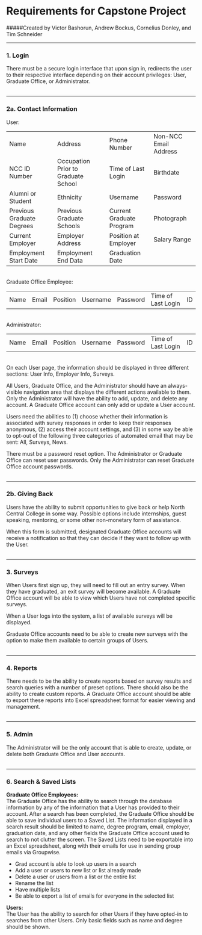 # Requirements for Capstone Project
#####Created by Victor Bashorun, Andrew Bockus, Cornelius Donley, and Tim Schneider
<hr />

### 1. Login

There must be a secure login interface that upon sign in, redirects the user to their respective interface depending on their account privileges: User, Graduate Office, or Administrator.
<br /><br /><hr />

### 2a. Contact Information

<table>
User:
  <tr>
    <td>Name</td>
    <td>Address</td>
    <td>Phone Number</td>
    <td>Non-NCC Email Address</td>
  </tr>
  <tr>
    <td>NCC ID Number</td>
    <td>Occupation Prior to Graduate School</td>
    <td>Time of Last Login</td>
    <td>Birthdate</td>
  </tr>
  <tr>
    <td>Alumni or Student</td>
    <td>Ethnicity</td>
    <td>Username</td>
    <td>Password</td>
  </tr>
  <tr>  
    <td>Previous Graduate Degrees</td>
    <td>Previous Graduate Schools</td>
    <td>Current Graduate Program</td>
    <td>Photograph</td>
  </tr>
  <tr>
    <td>Current Employer</td>
    <td>Employer Address</td>
    <td>Position at Employer</td>
    <td>Salary Range</td>
  </tr>
  <tr>
    <td>Employment Start Date</td>
    <td>Employment End Data</td>
    <td>Graduation Date</td>
  </tr>
</table>
<br />
Graduate Office Employee:
<table>
  <tr>
    <td>Name</td>
    <td>Email</td>
    <td>Position</td>
    <td>Username</td>
    <td>Password</td>
    <td>Time of Last Login</td>
    <td>ID</td>
  </tr>
</table>
<br />
Administrator:
<table>
  <tr>
    <td>Name</td>
    <td>Email</td>
    <td>Position</td>
    <td>Username</td>
    <td>Password</td>
    <td>Time of Last Login</td>
    <td>ID</td>
  </tr>
</table>
<br />
On each User page, the information should be displayed in three different sections: User Info, Employer Info, Surveys.

All Users, Graduate Office, and the Administrator should have an always-visible navigation area that displays the different actions available to them. Only the Administrator will have the ability to add, update, and delete any account. A Graduate Office account can only add or update a User account.

Users need the abilities to (1) choose whether their information is associated with survey responses in order to keep their responses anonymous, (2) access their account settings, and (3) in some way be able to opt-out of the following three categories of automated email that may be sent: All, Surveys, News.

There must be a password reset option. The Administrator or Graduate Office can reset user passwords. Only the Administrator can reset Graduate Office account passwords.
<br /><br /><hr />

### 2b. Giving Back

Users have the ability to submit opportunities to give back or help North Central College in some way. Possible options include internships, guest speaking, mentoring, or some other non-monetary form of assistance.

When this form is submitted, designated Graduate Office accounts will receive a notification so that they can decide if they want to follow up with the User.
<br /><br /><hr />

### 3. Surveys

When Users first sign up, they will need to fill out an entry survey. When they have graduated, an exit survey will become available. A Graduate Office account will be able to view which Users have not completed specific surveys.

When a User logs into the system, a list of available surveys will be displayed.

Graduate Office accounts need to be able to create new surveys with the option to make them available to certain groups of Users.
<br /><br /><hr />

### 4. Reports

There needs to be the ability to create reports based on survey results and search queries with a number of preset options. There should also be the ability to create custom reports. A Graduate Office account should be able to export these reports into Excel spreadsheet format for easier viewing and management.
<br /><br /><hr />

### 5. Admin

The Administrator will be the only account that is able to create, update, or delete both Graduate Office and User accounts.
<br /><br /><hr />

### 6. Search & Saved Lists

<strong>Graduate Office Employees:</strong><br />
The Graduate Office has the ability to search through the database information by any of the information that a User has provided to their account. After a search has been completed, the Graduate Office should be able to save individual users to a Saved List. The information displayed in a search result should be limited to name, degree program, email, employer, graduation date, and any other fields the Graduate Office account used to search to not clutter the screen. The Saved Lists need to be exportable into an Excel spreadsheet, along with their emails for use in sending group emails via Groupwise.

<ul>
<li>Grad account is able to look up users in a search</li>
<li>Add a user or users to new list or list already made</li>
<li>Delete a user or users from a list or the entire list</li>
<li>Rename the list</li>
<li>Have multiple lists</li>
<li>Be able to export a list of emails for everyone in the selected list</li>
</ul>

<strong>Users:</strong><br />
The User has the ability to search for other Users if they have opted-in to searches from other Users. Only basic fields such as name and degree should be shown.

